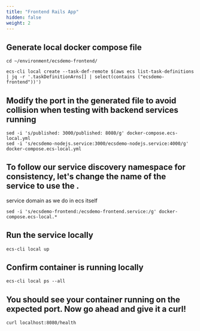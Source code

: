 ```yaml
---
title: "Frontend Rails App"
hidden: false
weight: 2
---
```


## Generate local docker compose file

```
cd ~/environment/ecsdemo-frontend/
```
```
ecs-cli local create --task-def-remote $(aws ecs list-task-definitions | jq -r '.taskDefinitionArns[] | select(contains ("ecsdemo-frontend"))')
```

## Modify the port in the generated file to avoid collision when testing with backend services running

```
sed -i 's/published: 3000/published: 8080/g' docker-compose.ecs-local.yml
sed -i 's/ecsdemo-nodejs.service:3000/ecsdemo-nodejs.service:4000/g' docker-compose.ecs-local.yml
```

## To follow our service discovery namespace for consistency, let's change the name of the service to use the .
service domain as we do in ecs itself

```
sed -i 's/ecsdemo-frontend:/ecsdemo-frontend.service:/g' docker-compose.ecs-local.*
```

## Run the service locally

```
ecs-cli local up
```

## Confirm container is running locally

```
ecs-cli local ps --all
```

## You should see your container running on the expected port. Now go ahead and give it a curl!

```
curl localhost:8080/health
```
